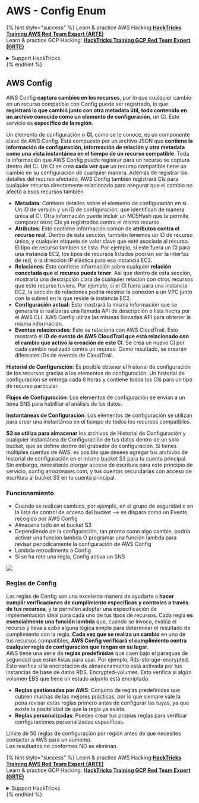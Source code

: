 # AWS - Config Enum

{% hint style="success" %}
Learn & practice AWS Hacking:<img src="../../../../.gitbook/assets/image (1) (1) (1).png" alt="" data-size="line">[**HackTricks Training AWS Red Team Expert (ARTE)**](https://training.hacktricks.xyz/courses/arte)<img src="../../../../.gitbook/assets/image (1) (1) (1).png" alt="" data-size="line">\
Learn & practice GCP Hacking: <img src="../../../../.gitbook/assets/image (2).png" alt="" data-size="line">[**HackTricks Training GCP Red Team Expert (GRTE)**<img src="../../../../.gitbook/assets/image (2).png" alt="" data-size="line">](https://training.hacktricks.xyz/courses/grte)

<details>

<summary>Support HackTricks</summary>

* Check the [**subscription plans**](https://github.com/sponsors/carlospolop)!
* **Join the** 💬 [**Discord group**](https://discord.gg/hRep4RUj7f) or the [**telegram group**](https://t.me/peass) or **follow** us on **Twitter** 🐦 [**@hacktricks\_live**](https://twitter.com/hacktricks_live)**.**
* **Share hacking tricks by submitting PRs to the** [**HackTricks**](https://github.com/carlospolop/hacktricks) and [**HackTricks Cloud**](https://github.com/carlospolop/hacktricks-cloud) github repos.

</details>
{% endhint %}

## AWS Config

AWS Config **captura cambios en los recursos**, por lo que cualquier cambio en un recurso compatible con Config puede ser registrado, lo que **registrará lo que cambió junto con otra metadata útil, todo contenido en un archivo conocido como un elemento de configuración**, un CI. Este servicio es **específico de la región**.

Un elemento de configuración o **CI**, como se le conoce, es un componente clave de AWS Config. Está compuesto por un archivo JSON que **contiene la información de configuración, información de relación y otra metadata como una vista instantánea en el tiempo de un recurso compatible**. Toda la información que AWS Config puede registrar para un recurso se captura dentro del CI. Un CI se crea **cada vez que** un recurso compatible tiene un cambio en su configuración de cualquier manera. Además de registrar los detalles del recurso afectado, AWS Config también registrará CIs para cualquier recurso directamente relacionado para asegurar que el cambio no afectó a esos recursos también.

* **Metadata**: Contiene detalles sobre el elemento de configuración en sí. Un ID de versión y un ID de configuración, que identifican de manera única el CI. Otra información puede incluir un MD5Hash que te permite comparar otros CIs ya registrados contra el mismo recurso.
* **Atributos**: Esto contiene información común de **atributos contra el recurso real**. Dentro de esta sección, también tenemos un ID de recurso único, y cualquier etiqueta de valor clave que esté asociada al recurso. El tipo de recurso también se lista. Por ejemplo, si este fuera un CI para una instancia EC2, los tipos de recursos listados podrían ser la interfaz de red, o la dirección IP elástica para esa instancia EC2.
* **Relaciones**: Esto contiene información sobre cualquier **relación conectada que el recurso pueda tener**. Así que dentro de esta sección, mostraría una descripción clara de cualquier relación con otros recursos que este recurso tuviera. Por ejemplo, si el CI fuera para una instancia EC2, la sección de relaciones podría mostrar la conexión a un VPC junto con la subred en la que reside la instancia EC2.
* **Configuración actual:** Esto mostrará la misma información que se generaría si realizaras una llamada API de descripción o lista hecha por el AWS CLI. AWS Config utiliza las mismas llamadas API para obtener la misma información.
* **Eventos relacionados**: Esto se relaciona con AWS CloudTrail. Esto mostrará el **ID de evento de AWS CloudTrail que está relacionado con el cambio que activó la creación de este CI**. Se crea un nuevo CI por cada cambio realizado contra un recurso. Como resultado, se crearán diferentes IDs de eventos de CloudTrail.

**Historial de Configuración**: Es posible obtener el historial de configuración de los recursos gracias a los elementos de configuración. Un historial de configuración se entrega cada 6 horas y contiene todos los CIs para un tipo de recurso particular.

**Flujos de Configuración**: Los elementos de configuración se envían a un tema SNS para habilitar el análisis de los datos.

**Instantáneas de Configuración**: Los elementos de configuración se utilizan para crear una instantánea en el tiempo de todos los recursos compatibles.

**S3 se utiliza para almacenar** los archivos de Historial de Configuración y cualquier instantánea de Configuración de tus datos dentro de un solo bucket, que se define dentro del grabador de configuración. Si tienes múltiples cuentas de AWS, es posible que desees agregar tus archivos de historial de configuración en el mismo bucket S3 para tu cuenta principal. Sin embargo, necesitarás otorgar acceso de escritura para este principio de servicio, config.amazonaws.com, y tus cuentas secundarias con acceso de escritura al bucket S3 en tu cuenta principal.

### Funcionamiento

* Cuando se realizan cambios, por ejemplo, en el grupo de seguridad o en la lista de control de acceso del bucket —> se dispara como un Evento recogido por AWS Config
* Almacena todo en el bucket S3
* Dependiendo de la configuración, tan pronto como algo cambie, podría activar una función lambda O programar una función lambda para revisar periódicamente la configuración de AWS Config
* Lambda retroalimenta a Config
* Si se ha roto una regla, Config activa un SNS

![](<../../../../.gitbook/assets/image (126).png>)

### Reglas de Config

Las reglas de Config son una excelente manera de ayudarte a **hacer cumplir verificaciones de cumplimiento específicas** **y controles a través de tus recursos**, y te permiten adoptar una especificación de implementación ideal para cada uno de tus tipos de recursos. Cada regla **es esencialmente una función lambda** que, cuando se invoca, evalúa el recurso y lleva a cabo alguna lógica simple para determinar el resultado de cumplimiento con la regla. **Cada vez que se realiza un cambio** en uno de tus recursos compatibles, **AWS Config verificará el cumplimiento contra cualquier regla de configuración que tengas en su lugar**.\
AWS tiene una serie de **reglas predefinidas** que caen bajo el paraguas de seguridad que están listas para usar. Por ejemplo, Rds-storage-encrypted. Esto verifica si la encriptación de almacenamiento está activada por tus instancias de base de datos RDS. Encrypted-volumes. Esto verifica si algún volumen EBS que tiene un estado adjunto está encriptado.

* **Reglas gestionadas por AWS**: Conjunto de reglas predefinidas que cubren muchas de las mejores prácticas, por lo que siempre vale la pena revisar estas reglas primero antes de configurar las tuyas, ya que existe la posibilidad de que la regla ya exista.
* **Reglas personalizadas**: Puedes crear tus propias reglas para verificar configuraciones personalizadas específicas.

Límite de 50 reglas de configuración por región antes de que necesites contactar a AWS para un aumento.\
Los resultados no conformes NO se eliminan.

{% hint style="success" %}
Learn & practice AWS Hacking:<img src="../../../../.gitbook/assets/image (1) (1) (1).png" alt="" data-size="line">[**HackTricks Training AWS Red Team Expert (ARTE)**](https://training.hacktricks.xyz/courses/arte)<img src="../../../../.gitbook/assets/image (1) (1) (1).png" alt="" data-size="line">\
Learn & practice GCP Hacking: <img src="../../../../.gitbook/assets/image (2).png" alt="" data-size="line">[**HackTricks Training GCP Red Team Expert (GRTE)**<img src="../../../../.gitbook/assets/image (2).png" alt="" data-size="line">](https://training.hacktricks.xyz/courses/grte)

<details>

<summary>Support HackTricks</summary>

* Check the [**subscription plans**](https://github.com/sponsors/carlospolop)!
* **Join the** 💬 [**Discord group**](https://discord.gg/hRep4RUj7f) or the [**telegram group**](https://t.me/peass) or **follow** us on **Twitter** 🐦 [**@hacktricks\_live**](https://twitter.com/hacktricks_live)**.**
* **Share hacking tricks by submitting PRs to the** [**HackTricks**](https://github.com/carlospolop/hacktricks) and [**HackTricks Cloud**](https://github.com/carlospolop/hacktricks-cloud) github repos.

</details>
{% endhint %}
